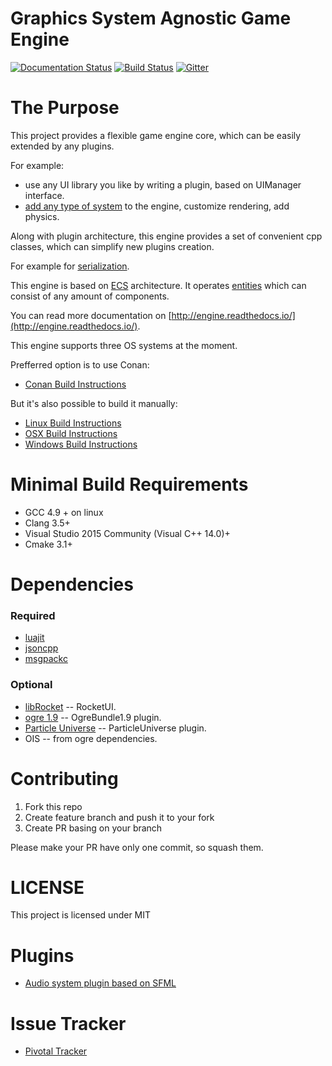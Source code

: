 Graphics System Agnostic Game Engine
====================================

[![Documentation Status](https://readthedocs.org/projects/engine/badge/?version=latest)](https://engine.readthedocs.io/en/latest/?badge=latest) [![Build Status](https://travis-ci.org/gsage/engine.svg?branch=master)](https://travis-ci.org/gsage/engine)
[![Gitter](https://badges.gitter.im/gsage/engine.svg)](https://gitter.im/gsage/engine?utm_source=badge&utm_medium=badge&utm_campaign=pr-badge)

# The Purpose

This project provides a flexible game engine core, which can be easily
extended by any plugins.

For example:

* use any UI library you like by writing a plugin, based
  on UIManager interface.
* [add any type of system](http://engine.readthedocs.io/en/latest/tutorials/advanced/2_custom_systems.html)
  to the engine, customize rendering, add physics.

Along with plugin architecture, this engine provides a set of convenient
cpp classes, which can simplify new plugins creation.

For example for [serialization](http://engine.readthedocs.io/en/latest/tutorials/advanced/6_serializable.html).

This engine is based on [ECS](https://en.wikipedia.org/wiki/Entity_component_system) architecture.
It operates [entities](http://engine.readthedocs.io/en/latest/tutorials/basic/5_entities_format.html) which can consist of any amount of components.

You can read more documentation on [http://engine.readthedocs.io/](http://engine.readthedocs.io/).

This engine supports three OS systems at the moment.

Prefferred option is to use Conan:
* [Conan Build Instructions](http://engine.readthedocs.io/en/latest/tutorials/build/conan.html)

But it's also possible to build it manually:
* [Linux Build Instructions](http://engine.readthedocs.io/en/latest/tutorials/build/linux.html)
* [OSX Build Instructions](http://engine.readthedocs.io/en/latest/tutorials/build/mac.html)
* [Windows Build Instructions](http://engine.readthedocs.io/en/latest/tutorials/build/windows.html)

# Minimal Build Requirements

* GCC 4.9 + on linux
* Clang 3.5+
* Visual Studio 2015 Community (Visual C++ 14.0)+
* Cmake 3.1+

# Dependencies

### Required

* [luajit](http://luajit.org/)
* [jsoncpp](https://github.com/open-source-parsers/jsoncpp)
* [msgpackc](https://github.com/msgpack/msgpack-c)

### Optional

* [libRocket](https://github.com/libRocket/libRocket) -- RocketUI.
* [ogre 1.9](http://www.ogre3d.org/) -- OgreBundle1.9 plugin.
* [Particle Universe](https://github.com/scrawl/particleuniverse) --
  ParticleUniverse plugin.
* OIS -- from ogre dependencies.

# Contributing

1. Fork this repo
2. Create feature branch and push it to your fork
3. Create PR basing on your branch

Please make your PR have only one commit, so squash them.

# LICENSE

This project is licensed under MIT

# Plugins
- [Audio system plugin based on SFML](https://github.com/gsage/SFMLAudioSystemPlugin)

# Issue Tracker
- [Pivotal Tracker](https://www.pivotaltracker.com/n/projects/963480)
